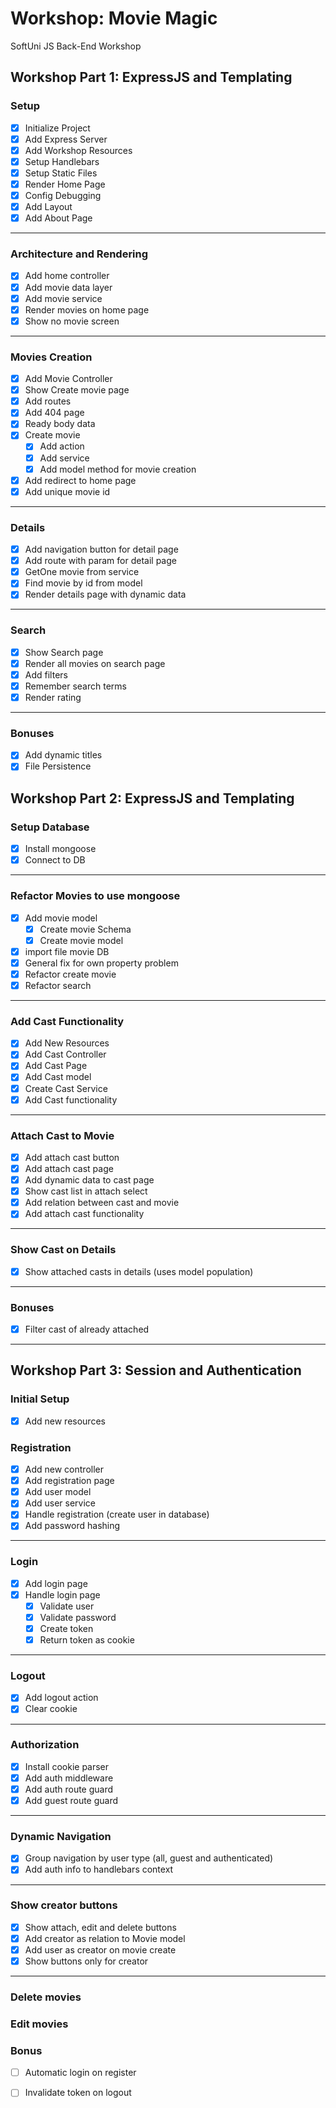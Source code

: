 # Workshop: Movie Magic
SoftUni JS Back-End Workshop

## Workshop Part 1: ExpressJS and Templating

### Setup
- [x] Initialize Project
- [x] Add Express Server
- [x] Add Workshop Resources
- [x] Setup Handlebars
- [x] Setup Static Files
- [x] Render Home Page
- [x] Config Debugging
- [x] Add Layout
- [x] Add About Page
---
### Architecture and Rendering
- [x] Add home controller
- [x] Add movie data layer
- [x] Add movie service
- [x] Render movies on home page
- [x] Show no movie screen
---
### Movies Creation
- [x] Add Movie Controller
- [x] Show Create movie page
- [x] Add routes
- [x] Add 404 page
- [x] Ready body data
- [x] Create movie
    - [x] Add action
    - [x] Add service
    - [x] Add model method for movie creation
- [x] Add redirect to home page
- [x] Add unique movie id
---
### Details
- [x] Add navigation button for detail page
- [x] Add route with param for detail page
- [x] GetOne movie from service
- [x] Find movie by id from model
- [x] Render details page with dynamic data
---
### Search
- [x] Show Search page
- [x] Render all movies on search page
- [x] Add filters
- [x] Remember search terms 
- [x] Render rating 
---
### Bonuses
- [x] Add dynamic titles
- [x] File Persistence

## Workshop Part 2: ExpressJS and Templating

### Setup Database
- [x] Install mongoose
- [x] Connect to DB
---
### Refactor Movies to use mongoose
- [x] Add movie model
    - [x] Create movie Schema
    - [x] Create movie model
- [x] import file movie DB
- [x] General fix for own property problem
- [x] Refactor create movie
- [x] Refactor search
---
### Add Cast Functionality
- [x] Add New Resources
- [x] Add Cast Controller
- [x] Add Cast Page
- [x] Add Cast model
- [x] Create Cast Service
- [x] Add Cast functionality
---
### Attach Cast to Movie
- [x] Add attach cast button
- [x] Add attach cast page
- [x] Add dynamic data to cast page
- [x] Show cast list in attach select
- [x] Add relation between cast and movie
- [x] Add attach cast functionality
---
### Show Cast on Details
- [x] Show attached casts in details (uses model population)
---
### Bonuses
- [x] Filter cast of already attached
---

## Workshop Part 3: Session and Authentication

### Initial Setup
- [x] Add new resources

### Registration
- [x] Add new controller
- [x] Add registration page
- [x] Add user model
- [x] Add user service
- [x] Handle registration (create user in database)
- [x] Add password hashing
---
### Login
- [x] Add login page
- [x] Handle login page
    - [x] Validate user
    - [x] Validate password
    - [x] Create token
    - [x] Return token as cookie
---
### Logout
- [x] Add logout action
- [x] Clear cookie
---
### Authorization
- [x] Install cookie parser
- [x] Add auth middleware
- [x] Add auth route guard
- [x] Add guest route guard
---
### Dynamic Navigation
- [x] Group navigation by user type (all, guest and authenticated)
- [x] Add auth info to handlebars context
--- 
### Show creator buttons
- [x] Show attach, edit and delete buttons
- [x] Add creator as relation to Movie model
- [x] Add user as creator on movie create
- [x] Show buttons only for creator
---
### Delete movies

### Edit movies

### Bonus
- [ ] Automatic login on register
- [ ] Invalidate token on logout























